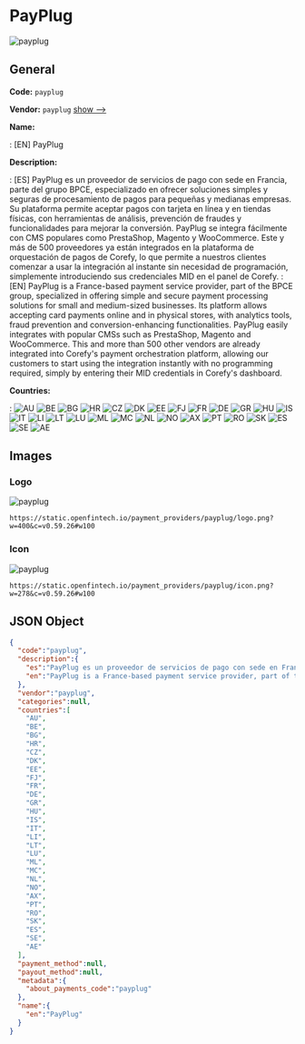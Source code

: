 
# PayPlug 
![payplug](https://static.openfintech.io/payment_providers/payplug/logo.png?w=400&c=v0.59.26#w100)  

## General 
 
**Code:** `payplug` 
 
**Vendor:** `payplug` [show -->](/vendors/payplug/) 
 
**Name:** 
 
:	[EN] PayPlug 
 
**Description:** 
 
: [ES] PayPlug es un proveedor de servicios de pago con sede en Francia, parte del grupo BPCE, especializado en ofrecer soluciones simples y seguras de procesamiento de pagos para pequeñas y medianas empresas. Su plataforma permite aceptar pagos con tarjeta en línea y en tiendas físicas, con herramientas de análisis, prevención de fraudes y funcionalidades para mejorar la conversión. PayPlug se integra fácilmente con CMS populares como PrestaShop, Magento y WooCommerce. Este y más de 500 proveedores ya están integrados en la plataforma de orquestación de pagos de Corefy, lo que permite a nuestros clientes comenzar a usar la integración al instante sin necesidad de programación, simplemente introduciendo sus credenciales MID en el panel de Corefy. 
: [EN] PayPlug is a France-based payment service provider, part of the BPCE group, specialized in offering simple and secure payment processing solutions for small and medium-sized businesses. Its platform allows accepting card payments online and in physical stores, with analytics tools, fraud prevention and conversion-enhancing functionalities. PayPlug easily integrates with popular CMSs such as PrestaShop, Magento and WooCommerce. This and more than 500 other vendors are already integrated into Corefy's payment orchestration platform, allowing our customers to start using the integration instantly with no programming required, simply by entering their MID credentials in Corefy's dashboard. 
 
 
**Countries:** 
 
:	![AU](https://cdnjs.cloudflare.com/ajax/libs/flag-icon-css/3.3.0/flags/4x3/au.svg#w24) 	![BE](https://cdnjs.cloudflare.com/ajax/libs/flag-icon-css/3.3.0/flags/4x3/be.svg#w24) 	![BG](https://cdnjs.cloudflare.com/ajax/libs/flag-icon-css/3.3.0/flags/4x3/bg.svg#w24) 	![HR](https://cdnjs.cloudflare.com/ajax/libs/flag-icon-css/3.3.0/flags/4x3/hr.svg#w24) 	![CZ](https://cdnjs.cloudflare.com/ajax/libs/flag-icon-css/3.3.0/flags/4x3/cz.svg#w24) 	![DK](https://cdnjs.cloudflare.com/ajax/libs/flag-icon-css/3.3.0/flags/4x3/dk.svg#w24) 	![EE](https://cdnjs.cloudflare.com/ajax/libs/flag-icon-css/3.3.0/flags/4x3/ee.svg#w24) 	![FJ](https://cdnjs.cloudflare.com/ajax/libs/flag-icon-css/3.3.0/flags/4x3/fj.svg#w24) 	![FR](https://cdnjs.cloudflare.com/ajax/libs/flag-icon-css/3.3.0/flags/4x3/fr.svg#w24) 	![DE](https://cdnjs.cloudflare.com/ajax/libs/flag-icon-css/3.3.0/flags/4x3/de.svg#w24) 	![GR](https://cdnjs.cloudflare.com/ajax/libs/flag-icon-css/3.3.0/flags/4x3/gr.svg#w24) 	![HU](https://cdnjs.cloudflare.com/ajax/libs/flag-icon-css/3.3.0/flags/4x3/hu.svg#w24) 	![IS](https://cdnjs.cloudflare.com/ajax/libs/flag-icon-css/3.3.0/flags/4x3/is.svg#w24) 	![IT](https://cdnjs.cloudflare.com/ajax/libs/flag-icon-css/3.3.0/flags/4x3/it.svg#w24) 	![LI](https://cdnjs.cloudflare.com/ajax/libs/flag-icon-css/3.3.0/flags/4x3/li.svg#w24) 	![LT](https://cdnjs.cloudflare.com/ajax/libs/flag-icon-css/3.3.0/flags/4x3/lt.svg#w24) 	![LU](https://cdnjs.cloudflare.com/ajax/libs/flag-icon-css/3.3.0/flags/4x3/lu.svg#w24) 	![ML](https://cdnjs.cloudflare.com/ajax/libs/flag-icon-css/3.3.0/flags/4x3/ml.svg#w24) 	![MC](https://cdnjs.cloudflare.com/ajax/libs/flag-icon-css/3.3.0/flags/4x3/mc.svg#w24) 	![NL](https://cdnjs.cloudflare.com/ajax/libs/flag-icon-css/3.3.0/flags/4x3/nl.svg#w24) 	![NO](https://cdnjs.cloudflare.com/ajax/libs/flag-icon-css/3.3.0/flags/4x3/no.svg#w24) 	![AX](https://cdnjs.cloudflare.com/ajax/libs/flag-icon-css/3.3.0/flags/4x3/ax.svg#w24) 	![PT](https://cdnjs.cloudflare.com/ajax/libs/flag-icon-css/3.3.0/flags/4x3/pt.svg#w24) 	![RO](https://cdnjs.cloudflare.com/ajax/libs/flag-icon-css/3.3.0/flags/4x3/ro.svg#w24) 	![SK](https://cdnjs.cloudflare.com/ajax/libs/flag-icon-css/3.3.0/flags/4x3/sk.svg#w24) 	![ES](https://cdnjs.cloudflare.com/ajax/libs/flag-icon-css/3.3.0/flags/4x3/es.svg#w24) 	![SE](https://cdnjs.cloudflare.com/ajax/libs/flag-icon-css/3.3.0/flags/4x3/se.svg#w24) 	![AE](https://cdnjs.cloudflare.com/ajax/libs/flag-icon-css/3.3.0/flags/4x3/ae.svg#w24)  

## Images 

### Logo 
 
![payplug](https://static.openfintech.io/payment_providers/payplug/logo.png?w=400&c=v0.59.26#w100)  

```
https://static.openfintech.io/payment_providers/payplug/logo.png?w=400&c=v0.59.26#w100
```  

### Icon 
 
![payplug](https://static.openfintech.io/payment_providers/payplug/icon.png?w=278&c=v0.59.26#w100)  

```
https://static.openfintech.io/payment_providers/payplug/icon.png?w=278&c=v0.59.26#w100
```  

## JSON Object 

```json
{
  "code":"payplug",
  "description":{
    "es":"PayPlug es un proveedor de servicios de pago con sede en Francia, parte del grupo BPCE, especializado en ofrecer soluciones simples y seguras de procesamiento de pagos para peque\u00f1as y medianas empresas. Su plataforma permite aceptar pagos con tarjeta en l\u00ednea y en tiendas f\u00edsicas, con herramientas de an\u00e1lisis, prevenci\u00f3n de fraudes y funcionalidades para mejorar la conversi\u00f3n. PayPlug se integra f\u00e1cilmente con CMS populares como PrestaShop, Magento y WooCommerce. Este y m\u00e1s de 500 proveedores ya est\u00e1n integrados en la plataforma de orquestaci\u00f3n de pagos de Corefy, lo que permite a nuestros clientes comenzar a usar la integraci\u00f3n al instante sin necesidad de programaci\u00f3n, simplemente introduciendo sus credenciales MID en el panel de Corefy.",
    "en":"PayPlug is a France-based payment service provider, part of the BPCE group, specialized in offering simple and secure payment processing solutions for small and medium-sized businesses. Its platform allows accepting card payments online and in physical stores, with analytics tools, fraud prevention and conversion-enhancing functionalities. PayPlug easily integrates with popular CMSs such as PrestaShop, Magento and WooCommerce. This and more than 500 other vendors are already integrated into Corefy's payment orchestration platform, allowing our customers to start using the integration instantly with no programming required, simply by entering their MID credentials in Corefy's dashboard."
  },
  "vendor":"payplug",
  "categories":null,
  "countries":[
    "AU",
    "BE",
    "BG",
    "HR",
    "CZ",
    "DK",
    "EE",
    "FJ",
    "FR",
    "DE",
    "GR",
    "HU",
    "IS",
    "IT",
    "LI",
    "LT",
    "LU",
    "ML",
    "MC",
    "NL",
    "NO",
    "AX",
    "PT",
    "RO",
    "SK",
    "ES",
    "SE",
    "AE"
  ],
  "payment_method":null,
  "payout_method":null,
  "metadata":{
    "about_payments_code":"payplug"
  },
  "name":{
    "en":"PayPlug"
  }
}
```  
